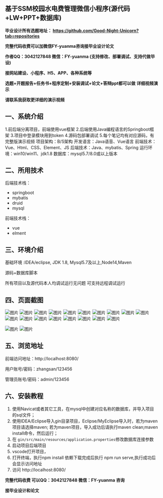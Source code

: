 ## 基于SSM校园水电费管理微信小程序(源代码+LW+PPT+数据库)
**毕业设计所有选题地址： https://github.com/Good-Night-Unicorn?tab=repositories**

**完整代码收费可以加微信FY-yuanma咨询接毕业设计论文**

**作者QQ：3042127848 微信：FY-yuanma (支持修改、部署调试、支持代做毕设)**

**接网站建设、小程序、H5、APP、各种系统等**

**选题+开题报告+任务书+程序定制+安装调试+论文+答辩ppt都可以做**
**详细视频演示**

**请联系我获取更详细的演示视频**

## 一、系统介绍

1.前后端分离项目，前端使用vue框架
2.后端使用Java编程语言的Springboot框架
3.项目中登录模块用到token
4.源码包部署调试
5.每个笔记均有对应源码，有完整版演示视频
项目架构：B/S架构
开发语言：Java语音、Vue语言
前端技术：Vue、Html、CSS、Element、JS
后端技术：Java、mybatis、Spring
运行环境：win10/win11、jdk1.8
数据库：mysql5.7/8.0或以上版本

## 二、所用技术

后端技术栈：

- springboot
- mybatis
- druid
- mysql

前端技术栈：

- vue
- elment



## 三、环境介绍

基础环境 :IDEA/eclipse, JDK 1.8, Mysql5.7及以上,Node14,Maven

源码+数据库脚本

所有项目以及源代码本人均调试运行无问题 可支持远程调试运行

## 四、页面截图
![图片](https://github.com/user-attachments/assets/1da3c96d-98b2-4e74-a56e-1c77e5dbf9a2)
![图片](https://github.com/user-attachments/assets/6683e11a-86c0-4984-a8b2-470e0d3e7792)
![图片](https://github.com/user-attachments/assets/036b0862-db2e-4a9e-9303-5d8ca929bd7b)
![图片](https://github.com/user-attachments/assets/b399f462-772c-47ac-bf5a-26d9ac499ee7)
![图片](https://github.com/user-attachments/assets/f5247513-e609-4bca-8be7-9d8031cb5ffa)
![图片](https://github.com/user-attachments/assets/7ed97e75-145e-467c-89a8-3fdf26e5fac5)
![图片](https://github.com/user-attachments/assets/adc157af-5f4e-4e14-b4b4-9beb3d31d5f4)
![图片](https://github.com/user-attachments/assets/35b677ef-c3bc-4e35-91eb-fd22bbbe6a37)
![图片](https://github.com/user-attachments/assets/e0c067ac-1aa0-4da5-9aa7-1141c004e8b0)
![图片](https://github.com/user-attachments/assets/4de68acd-4ecc-499a-9852-1f3be5589d6e)
![图片](https://github.com/user-attachments/assets/3e1facc1-92a2-497a-9f2f-01280646e761)
![图片](https://github.com/user-attachments/assets/cd1b726b-0039-4368-a193-78dc23c6a2c0)
![图片](https://github.com/user-attachments/assets/698bfe5d-e315-4eef-b8ed-86d0ff60e92e)
![图片](https://github.com/user-attachments/assets/c21b69eb-a320-4f01-b08f-0164f9284e10)
![图片](https://github.com/user-attachments/assets/c1e13fa5-80ce-4d71-be32-fa9fe86b8030)
![图片](https://github.com/user-attachments/assets/11d5cd13-3a37-4c29-85c5-dbfff3978a97)
![图片](https://github.com/user-attachments/assets/0f375f59-762c-41ec-b446-bd8fdb029dc5)
![图片](https://github.com/user-attachments/assets/cae35ed0-194e-4966-9340-9a270ff118a3)

![图片](https://github.com/user-attachments/assets/6d5b27ab-5ee0-44bc-95b4-8e8e3665f8bd)
![图片](https://github.com/user-attachments/assets/908f0cf0-760a-498c-9b79-1f2f55304cc9)

## 五、浏览地址

前端访问地址：http://localhost:8080/

用户账号/密码：zhangsan/123456

管理员账号/密码：admin/123456  

## 六、安装教程

1. 使用Navicat或者其它工具，在mysql中创建对应名称的数据库，并导入项目的sql文件；
2. 使用IDEA/Eclipse导入gin目录项目，Eclipse/MyEclipse导入时，若为maven项目请选择maven;
   若为maven项目，导入成功后请执行maven clean;maven install命令，然后运行；
3. 在 `gin/src/main/resources/application.properties`修改数据库连接参数
4. 启动项目后端项目 
5. vscode打开项目，
6. 打开终端，执行npm install 依赖下载完成后执行 npm run serve,执行成功后会显示访问地址
7. 访问  http://localhost:8080/

**完整代码收费  可以QQ：3042127848 微信：FY-yuanma 咨询**

**接毕业设计和论文**
